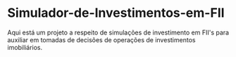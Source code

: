 # Simulador-de-Investimentos-em-FII
Aqui está um projeto a respeito de simulações de investimento em FII's para auxiliar em tomadas de decisões de operações de investimentos imobiliários.
